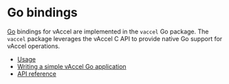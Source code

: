 # Go bindings

[Go](https://go.dev/) bindings for vAccel are implemented in the `vaccel` Go
package. The `vaccel` package leverages the vAccel C API to provide native Go
support for vAccel operations.

- [Usage](usage.md)
- [Writing a simple vAccel Go application](writing-a-simple-vaccel-go-application.md)
- [API reference](https://pkg.go.dev/github.com/nubificus/go-vaccel/vaccel)
